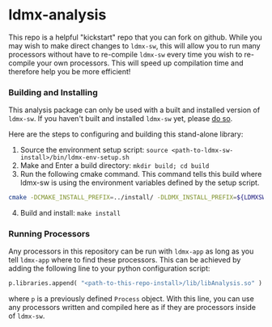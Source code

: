 # ldmx-analysis

This repo is a helpful "kickstart" repo that you can fork on github.
While you may wish to make direct changes to `ldmx-sw`, this will allow you to run many processors without have to re-compile `ldmx-sw` every time you wish to re-compile your own processors. This will speed up compilation time and therefore help you be more efficient!

### Building and Installing

This analysis package can only be used with a built and installed version of `ldmx-sw`.
If you haven't built and installed `ldmx-sw` yet, please [do so](https://github.com/LDMX-Software/ldmx-sw).

Here are the steps to configuring and building this stand-alone library:

1. Source the environment setup script: `source <path-to-ldmx-sw-install>/bin/ldmx-env-setup.sh`
2. Make and Enter a build directory: `mkdir build; cd build`
3. Run the following cmake command. This command tells this build where ldmx-sw is using the environment variables defined by the setup script.
```bash
cmake -DCMAKE_INSTALL_PREFIX=../install/ -DLDMX_INSTALL_PREFIX=${LDMXSW_DIR} ../
```
4. Build and install: `make install`

### Running Processors

Any processors in this repository can be run with `ldmx-app` as long as you tell `ldmx-app` where to find these processors.
This can be achieved by adding the following line to your python configuration script:
```python
p.libraries.append( "<path-to-this-repo-install>/lib/libAnalysis.so" )
```
where `p` is a previously defined `Process` object. With this line, you can use any processors written and compiled here as if they are processors inside of `ldmx-sw`.
